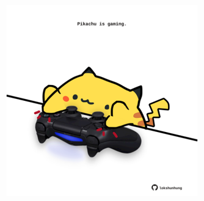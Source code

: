 <!-- built at 25/11/2024, 21:00:49 UTC -->
<p align="center">
  <img width="500" height="500" src="./ReadmeImage.svg">
</p>
